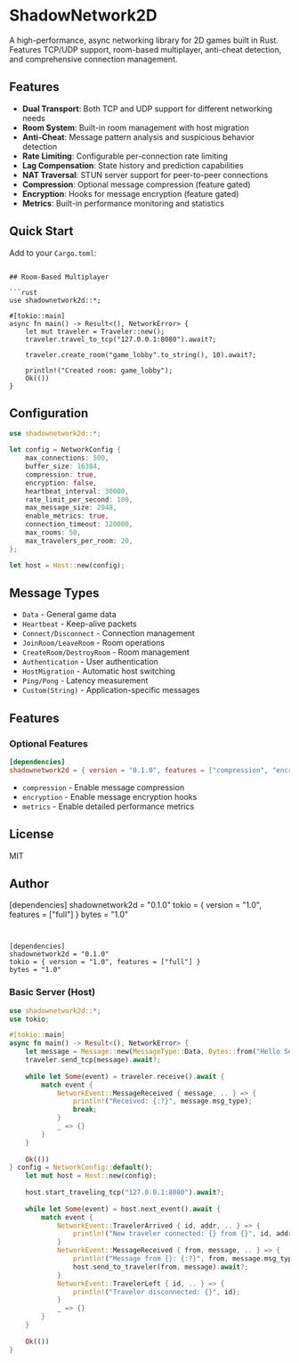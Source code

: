 # ShadowNetwork2D

A high-performance, async networking library for 2D games built in Rust. Features TCP/UDP support, room-based multiplayer, anti-cheat detection, and comprehensive connection management.

## Features

- **Dual Transport**: Both TCP and UDP support for different networking needs
- **Room System**: Built-in room management with host migration
- **Anti-Cheat**: Message pattern analysis and suspicious behavior detection
- **Rate Limiting**: Configurable per-connection rate limiting
- **Lag Compensation**: State history and prediction capabilities
- **NAT Traversal**: STUN server support for peer-to-peer connections
- **Compression**: Optional message compression (feature gated)
- **Encryption**: Hooks for message encryption (feature gated)
- **Metrics**: Built-in performance monitoring and statistics

## Quick Start

Add to your `Cargo.toml`:
```

## Room-Based Multiplayer

```rust
use shadownetwork2d::*;

#[tokio::main]
async fn main() -> Result<(), NetworkError> {
    let mut traveler = Traveler::new();
    traveler.travel_to_tcp("127.0.0.1:8080").await?;
    
    traveler.create_room("game_lobby".to_string(), 10).await?;
    
    println!("Created room: game_lobby");
    Ok(())
}
```

## Configuration

```rust
use shadownetwork2d::*;

let config = NetworkConfig {
    max_connections: 500,
    buffer_size: 16384,
    compression: true,
    encryption: false,
    heartbeat_interval: 30000,
    rate_limit_per_second: 100,
    max_message_size: 2048,
    enable_metrics: true,
    connection_timeout: 120000,
    max_rooms: 50,
    max_travelers_per_room: 20,
};

let host = Host::new(config);
```

## Message Types

- `Data` - General game data
- `Heartbeat` - Keep-alive packets
- `Connect/Disconnect` - Connection management
- `JoinRoom/LeaveRoom` - Room operations
- `CreateRoom/DestroyRoom` - Room management
- `Authentication` - User authentication
- `HostMigration` - Automatic host switching
- `Ping/Pong` - Latency measurement
- `Custom(String)` - Application-specific messages

## Features

### Optional Features
```toml
[dependencies]
shadownetwork2d = { version = "0.1.0", features = ["compression", "encryption", "metrics"] }
```

- `compression` - Enable message compression
- `encryption` - Enable message encryption hooks
- `metrics` - Enable detailed performance metrics

## License

MIT

## Author

[dependencies]
shadownetwork2d = "0.1.0"
tokio = { version = "1.0", features = ["full"] }
bytes = "1.0"
```


[dependencies]
shadownetwork2d = "0.1.0"
tokio = { version = "1.0", features = ["full"] }
bytes = "1.0"
```

### Basic Server (Host)

```rust
use shadownetwork2d::*;
use tokio;

#[tokio::main]
async fn main() -> Result<(), NetworkError> {
    let message = Message::new(MessageType::Data, Bytes::from("Hello Server"));
    traveler.send_tcp(message).await?;
    
    while let Some(event) = traveler.receive().await {
        match event {
            NetworkEvent::MessageReceived { message, .. } => {
                println!("Received: {:?}", message.msg_type);
                break;
            }
            _ => {}
        }
    }
    
    Ok(())
} config = NetworkConfig::default();
    let mut host = Host::new(config);
    
    host.start_traveling_tcp("127.0.0.1:8080").await?;
    
    while let Some(event) = host.next_event().await {
        match event {
            NetworkEvent::TravelerArrived { id, addr, .. } => {
                println!("New traveler connected: {} from {}", id, addr);
            }
            NetworkEvent::MessageReceived { from, message, .. } => {
                println!("Message from {}: {:?}", from, message.msg_type);
                host.send_to_traveler(from, message).await?;
            }
            NetworkEvent::TravelerLeft { id, .. } => {
                println!("Traveler disconnected: {}", id);
            }
            _ => {}
        }
    }
    
    Ok(())
}
```
